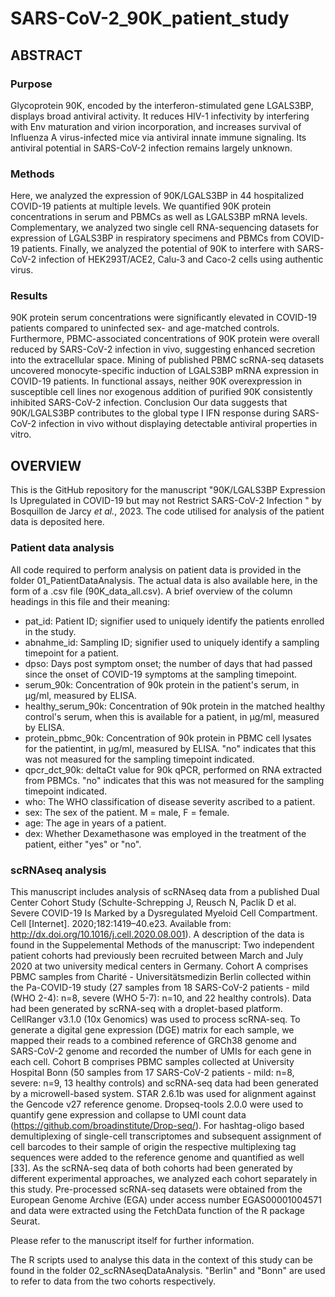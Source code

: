 # SARS-CoV-2_90K_patient_study

## ABSTRACT 

### Purpose 

Glycoprotein 90K, encoded by the interferon-stimulated gene LGALS3BP, displays broad antiviral activity. It reduces HIV-1 infectivity by interfering with Env maturation and virion incorporation, and increases survival of Influenza A virus-infected mice via antiviral innate immune signaling. Its antiviral potential in SARS-CoV-2 infection remains largely unknown. 

### Methods 

Here, we analyzed the expression of 90K/LGALS3BP in 44 hospitalized COVID-19 patients at multiple levels. We quantified 90K protein concentrations in serum and PBMCs as well as LGALS3BP mRNA levels. Complementary, we analyzed two single cell RNA-sequencing datasets for expression of LGALS3BP in respiratory specimens and PBMCs from COVID-19 patients. Finally, we analyzed the potential of 90K to interfere with SARS-CoV-2 infection of HEK293T/ACE2, Calu-3 and Caco-2 cells using authentic virus. 

### Results 

90K protein serum concentrations were significantly elevated in COVID-19 patients compared to uninfected sex- and age-matched controls. Furthermore, PBMC-associated concentrations of 90K protein were overall reduced by SARS-CoV-2 infection in vivo, suggesting enhanced secretion into the extracellular space. Mining of published PBMC scRNA-seq datasets uncovered monocyte-specific induction of LGALS3BP mRNA expression in COVID-19 patients. In functional assays, neither 90K overexpression in susceptible cell lines nor exogenous addition of purified 90K consistently inhibited SARS-CoV-2 infection. 
Conclusion Our data suggests that 90K/LGALS3BP contributes to the global type I IFN response during SARS-CoV-2 infection in vivo without displaying detectable antiviral properties in vitro.

## OVERVIEW

This is the GitHub repository for the manuscript "90K/LGALS3BP Expression Is Upregulated in COVID-19 but may not Restrict SARS-CoV-2 Infection " by Bosquillon de Jarcy _et al._, 2023.  The code utilised for analysis of the patient data is deposited here. 

### Patient data analysis

All code required to perform analysis on patient data is provided in the folder 01_PatientDataAnalysis. The actual data is also available here, in the form of a .csv file (90K_data_all.csv). A brief overview of the column headings in this file and their meaning:

* pat_id: Patient ID; signifier used to uniquely identify the patients enrolled in the study.
* abnahme_id: Sampling ID; signifier used to uniquely identify a sampling timepoint for a patient.
* dpso: Days post symptom onset; the number of days that had passed since the onset of COVID-19 symptoms at the sampling timepoint.
* serum_90k: Concentration of 90k protein in the patient's serum, in μg/ml, measured by ELISA.
* healthy_serum_90k: Concentration of 90k protein in the matched healthy control's serum, when this is available for a patient, in μg/ml, measured by ELISA.
* protein_pbmc_90k: Concentration of 90k protein in PBMC cell lysates for the patientint, in μg/ml, measured by ELISA. "no" indicates that this was not measured for the sampling timepoint indicated.
* qpcr_dct_90k: deltaCt value for 90k qPCR, performed on RNA extracted from PBMCs. "no" indicates that this was not measured for the sampling timepoint indicated.
* who: The WHO classification of disease severity ascribed to a patient.
* sex: The sex of the patient. M = male, F = female.
* age: The age in years of a patient. 
* dex: Whether Dexamethasone was employed in the treatment of the patient, either "yes" or "no".

### scRNAseq analysis

This manuscript includes analysis of scRNAseq data from a published Dual Center Cohort Study (Schulte-Schrepping J, Reusch N, Paclik D et al. Severe COVID-19 Is Marked by a Dysregulated Myeloid Cell Compartment. Cell [Internet]. 2020;182:1419–40.e23. Available from: http://dx.doi.org/10.1016/j.cell.2020.08.001). A description of the data is found in the Suppelemental Methods of the manuscript: Two independent patient cohorts had previously been recruited between March and July 2020 at two university medical centers in Germany. Cohort A comprises PBMC samples from Charité - Universitätsmedizin Berlin collected within the Pa-COVID-19 study (27 samples from 18 SARS-CoV-2 patients - mild (WHO 2-4): n=8, severe (WHO 5-7): n=10, and 22 healthy controls). Data had been generated by scRNA-seq with a droplet-based platform. CellRanger v3.1.0 (10x Genomics) was used to process scRNA-seq. To generate a digital gene expression (DGE) matrix for each sample, we mapped their reads to a combined reference of GRCh38 genome and SARS-CoV-2 genome and recorded the number of UMIs for each gene in each cell. Cohort B comprises PBMC samples  collected at University Hospital Bonn (50 samples from 17 SARS-CoV-2 patients - mild: n=8, severe: n=9, 13 healthy controls) and scRNA-seq data had been generated by a microwell-based system. STAR 2.6.1b was used for alignment against the Gencode v27 reference genome. Dropseq-tools 2.0.0 were used to quantify gene expression and collapse to UMI count data (https://github.com/broadinstitute/Drop-seq/). For hashtag-oligo based demultiplexing of single-cell transcriptomes and subsequent assignment of cell barcodes to their sample of origin the respective multiplexing tag sequences were added to the reference genome and quantified as well [33]. As the scRNA-seq data of both cohorts had been generated by different experimental approaches, we analyzed each cohort separately in this study. Pre-processed scRNA-seq datasets were obtained from the European Genome Archive (EGA) under access number EGAS00001004571 and data were extracted using the FetchData function of the R package Seurat.

Please refer to the manuscript itself for further information.

The R scripts used to analyse this data in the context of this study can be found in the folder 02_scRNAseqDataAnalysis. "Berlin" and "Bonn" are used to refer to data from the two cohorts respectively.

